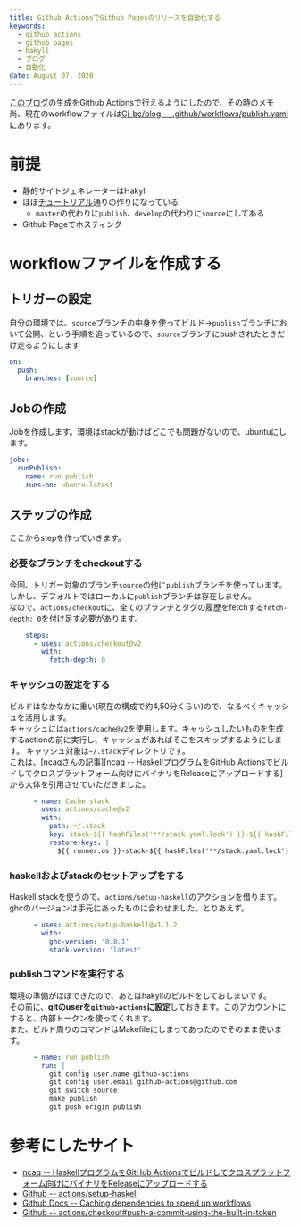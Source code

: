 ```yaml
---
title: Github ActionsでGithub Pagesのリリースを自動化する
keywords:
  - github actions
  - github pages
  - hakyll
  - ブログ
  - 自動化
date: August 07, 2020
---
```


[このブログ](https://cj-bc.github.io/blog)の生成をGithub Actionsで行えるようにしたので、その時のメモ  
尚、現在のworkflowファイルは[Cj-bc/blog -- .github/workflows/publish.yaml](https://github.com/Cj-bc/blog/blob/source/.github/workflows/publish.yaml)にあります。

# 前提

- 静的サイトジェネレーターはHakyll
- ほぼ[チュートリアル](https://jaspervdj.be/hakyll/tutorials/github-pages-tutorial.html)通りの作りになっている
  - `master`の代わりに`publish`、`develop`の代わりに`source`にしてある
- Github Pageでホスティング

# workflowファイルを作成する

## トリガーの設定

自分の環境では、`source`ブランチの中身を使ってビルド→`publish`ブランチにおいて公開、という手順を追っているので、`source`ブランチにpushされたときだけ走るようにします

```yaml
on:
  push:
    branches: [source]
```

## Jobの作成

Jobを作成します。環境はstackが動けばどこでも問題がないので、ubuntuにします。

```yaml
jobs:
  runPublish:
    name: run publish
    runs-on: ubuntu-latest
```


## ステップの作成

ここからstepを作っていきます。

### 必要なブランチをcheckoutする

今回、トリガー対象のブランチ`source`の他に`publish`ブランチを使っています。
しかし、デフォルトではローカルに`publish`ブランチは存在しません。  
なので、`actions/checkout`に、全てのブランチとタグの履歴をfetchする`fetch-depth: 0`を付け足す必要があります。

```yaml
    steps:
      - uses: actions/checkout@v2
        with:
          fetch-depth: 0
```

### キャッシュの設定をする

ビルドはなかなかに重い(現在の構成で約4,50分くらい)ので、なるべくキャッシュを活用します。  
キャッシュには`actions/cache@v2`を使用します。キャッシュしたいものを生成するactionの前に実行し、キャッシュがあればそこをスキップするようにします。
キャッシュ対象は`~/.stack`ディレクトリです。  
これは、[ncaqさんの記事][ncaq -- HaskellプログラムをGitHub Actionsでビルドしてクロスプラットフォーム向けにバイナリをReleaseにアップロードする]から大体を引用させていただきました。

```yaml
      - name: Cache stack
        uses: actions/cache@v2
        with:
          path: ~/.stack
          key: stack-${{ hashFiles('**/stack.yaml.lock') }}-${{ hashFiles('**/package.yaml') }}
          restore-keys: |
            ${{ runner.os }}-stack-${{ hashFiles('**/stack.yaml.lock') }}-
```

### haskellおよびstackのセットアップをする

Haskell stackを使うので、`actions/setup-haskell`のアクションを借ります。  
ghcのバージョンは手元にあったものに合わせました。とりあえず。

```yaml
      - uses: actions/setup-haskell@v1.1.2
        with:
          ghc-version: '8.8.1'
          stack-version: 'latest'
```

### publishコマンドを実行する

環境の準備がほぼできたので、あとはhakyllのビルドをしておしまいです。  
その前に、**gitのuserを`github-actions`に設定**しておきます。このアカウントにすると、内部トークンを使ってくれます。  
また、ビルド周りのコマンドはMakefileにしまってあったのでそのまま使います。

```yaml
      - name: run publish
        run: |
          git config user.name github-actions
          git config user.email github-actions@github.com
          git switch source
          make publish
          git push origin publish
```

# 参考にしたサイト

- [ncaq -- HaskellプログラムをGitHub Actionsでビルドしてクロスプラットフォーム向けにバイナリをReleaseにアップロードする](https://www.ncaq.net/2020/04/05/15/54/26/)
- [Github -- actions/setup-haskell](https://github.com/actions/setup-haskell)
- [Github Docs -- Caching dependencies to speed up workflows](https://docs.github.com/en/actions/configuring-and-managing-workflows/caching-dependencies-to-speed-up-workflows)
- [Github -- actions/checkout#push-a-commit-using-the-built-in-token](https://github.com/actions/checkout#push-a-commit-using-the-built-in-token)
